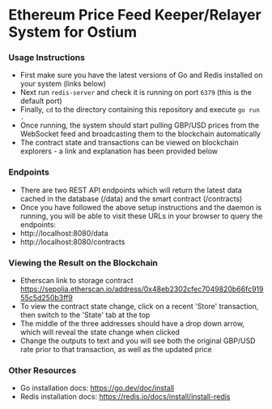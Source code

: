 # Ethereum Price Feed Keeper/Relayer System for Ostium

### Usage Instructions
- First make sure you have the latest versions of Go and Redis installed on your system (links below)
- Next run `redis-server` and check it is running on port `6379` (this is the default port)
- Finally, `cd` to the directory containing this repository and execute `go run .`
- Once running, the system should start pulling GBP/USD prices from the WebSocket feed and broadcasting them to the blockchain automatically
- The contract state and transactions can be viewed on blockchain explorers - a link and explanation has been provided below

### Endpoints
- There are two REST API endpoints which will return the latest data cached in the database (/data) and the smart contract (/contracts)
- Once you have followed the above setup instructions and the daemon is running, you will be able to visit these URLs in your browser to query the endpoints:
- http://localhost:8080/data
- http://localhost:8080/contracts

### Viewing the Result on the Blockchain
- Etherscan link to storage contract https://sepolia.etherscan.io/address/0x48eb2302cfec7049820b66fc91955c5d250b3ff9
- To view the contract state change, click on a recent 'Store' transaction, then switch to the 'State' tab at the top
- The middle of the three addresses should have a drop down arrow, which will reveal the state change when clicked
- Change the outputs to text and you will see both the original GBP/USD rate prior to that transaction, as well as the updated price

### Other Resources
- Go installation docs: https://go.dev/doc/install
- Redis installation docs: https://redis.io/docs/install/install-redis
